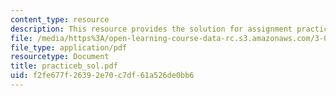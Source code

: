 ```yaml
---
content_type: resource
description: This resource provides the solution for assignment practice set B.
file: /media/https%3A/open-learning-course-data-rc.s3.amazonaws.com/3-034-organic-biomaterials-chemistry-fall-2005/f2fe677f26392e70c7df61a526de0bb6_practiceb_sol.pdf
file_type: application/pdf
resourcetype: Document
title: practiceb_sol.pdf
uid: f2fe677f-2639-2e70-c7df-61a526de0bb6
---
```

